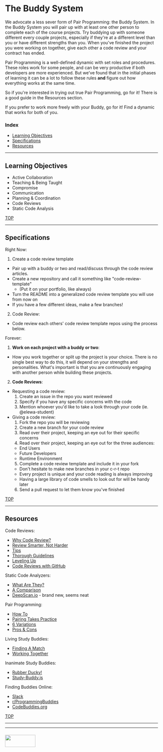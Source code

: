 # The Buddy System


We advocate a less sever form of Pair Programming: the Buddy System.  In the Buddy System you will pair up with at least one other person to complete each of the course projects.  Try buddying up with someone different every couple projects, especially if they're at a different level than you or have different strengths than you.  When you've finished the project you were working on together, give each other a code review and your contract has ended.

Pair Programming is a well-defined dynamic with set roles and procedures.  These roles work for some people, and can be very productive if both developers are more experienced.  But we've found that in the initial phases of learning it can be a lot to follow these rules __and__ figure out how everything works at the same time.  

So if you're interested in trying out true Pair Programming, go for it!  There is a good guide in the Resources section.  

If you prefer to work more freely with your Buddy, go for it!  Find a dynamic that works for both of you.

### Index
* [Learning Objectives](#learning-objectives)
* [Specifications](#specifications)
* [Resources](#resources)  

---

## Learning Objectives

* Active Collaboration
* Teaching & Being Taught
* Compromise
* Communication
* Planning & Coordination
* Code Reviews
* Static Code Analysis

[TOP](#index)

---

## Specifications

Right Now:
1. Create a code review template
  * Pair up with a buddy or two and read/discuss through the code review articles.
  * Create a new repository and call it something like "code-review-template"
    * (Put it on your portfolio, like always)
  * Turn the README into a generalized code review template you will use from now on
  * If you have a few different ideas, make a few branches! 
2. Code Review:
  * Code review each others' code review template repos using the process below.


Forever:
1. __Work on each project with a buddy or two__:
  * How you work together or split up the project is your choice.  There is no single best way to do this, it will depend on your strengths and personalities.  What's important is that you are continuously engaging with another person while building these projects.  
2. __Code Reviews__:
  * Requesting a code review:
    1. Create an issue in the repo you want reviewed
    2. Specify if you have any specific concerns with the code
    3. Mention whoever you'd like to take a look through your code (ie. @elewa-student)
  * Giving a code review:
    1. Fork the repo you will be reviewing
    2. Create a new branch for your code review
    3. Read over their project, keeping an eye out for their specific concerns
    4. Read over their project, keeping an eye out for the three audiences:
      * End Users
      * Future Developers
      * Runtime Environment
    5. Complete a code review template and include it in your fork
      * Don't hesitate to make new branches in your c-r-t repo
      * Every project is unique and your code reading is always improving
      * Having a large library of code smells to look out for will be handy later
    6. Send a pull request to let them know you've finished



[TOP](#index)

---

## Resources


Code Reviews:
* [Why Code Review?](https://www.atlassian.com/agile/software-development/code-reviews)
* [Review Smarter, Not Harder](https://smartbear.com/learn/code-review/best-practices-for-peer-code-review/)
* [Tips](https://tailordev.fr/blog/2017/02/03/on-code-reviews/)
* [Thorough Guidelines](https://www.codeproject.com/Articles/524235/Codeplusreviewplusguidelines)
* [Leveling Up](https://blog.asana.com/2016/12/7-ways-to-uplevel-your-code-review-skills/)
* [Code Reviews with GitHub](https://github.com/features/code-review)


Static Code Analyzers:
* [What Are They?](https://stackoverflow.com/questions/49716/what-is-static-code-analysis)
* [A Comparison](https://www.sitepoint.com/comparison-javascript-linting-tools/)
* [DeepScan.io](https://deepscan.io/home/) - brand new, seems neat


Pair Programming:
* [How To](https://www.wikihow.com/Pair-Program)
* [Pairing Takes Practice](https://medium.com/@jdxcode/how-to-pair-program-d6741077e513)
* [6 Variations](https://stackify.com/pair-programming-styles/)
* [Pros & Cons](https://medium.freecodecamp.org/the-benefits-and-pitfalls-of-pair-programming-in-the-workplace-e68c3ed3c81f)

Living Study Buddies:
* [Finding A Match](https://gradeslam.org/blog/what-to-look-for-in-a-study-partner)
* [Working Together](http://www.eduinreview.com/blog/2010/01/study-with-a-partner-to-succeed/)

Inanimate Study Buddies:
* [Rubber Ducky!](https://rubberduckdebugging.com)
* [Study-Buddy.js](https://github.com/teesloane/Study-Buddy)

Finding Buddies Online:
* [Slack](https://join.slack.com/t/elewa-academy/shared_invite/enQtMjk4OTA3OTM1NjIwLTA2ZmQ0NDVhNjQxZWM2NjNhNmMyNmVhZGNhZmJmZTY1OWQ4Nzc0ZTkzZGE3NjdiYTYwYThlNzI3YTg2NGM5MGM)
* [r/ProgrammingBuddies](https://www.reddit.com/r/ProgrammingBuddies/)
* [CodeBuddies.org](https://codebuddies.org)

[TOP](#index)


___
___
### <a href="http://elewa.education/blog" target="_blank"><img src="https://user-images.githubusercontent.com/18554853/34921062-506450ae-f97d-11e7-875f-6feeb26ad72d.png" width="100" height="40"/></a>

